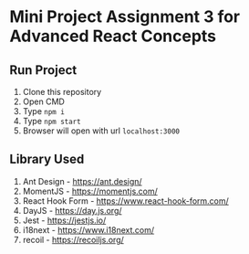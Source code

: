 # Mini Project Assignment 3 for Advanced React Concepts

## Run Project

1. Clone this repository
2. Open CMD
3. Type `npm i`
4. Type `npm start`
5. Browser will open with url `localhost:3000`

## Library Used

1. Ant Design - https://ant.design/
2. MomentJS - https://momentjs.com/
3. React Hook Form - https://www.react-hook-form.com/
4. DayJS - https://day.js.org/
5. Jest - https://jestjs.io/
6. i18next - https://www.i18next.com/
7. recoil - https://recoiljs.org/
